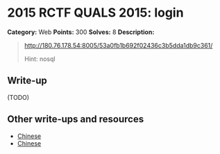 # 2015 RCTF QUALS 2015: login

**Category:** Web
**Points:** 300
**Solves:** 8
**Description:**

> <http://180.76.178.54:8005/53a0fb1b692f02436c3b5dda1db9c361/>
> 
> 
> Hint: nosql


## Write-up

(TODO)

## Other write-ups and resources

* [Chinese](https://github.com/garzon/CTF-Writeups/tree/master/RCTF2015#login-web-300)
* [Chinese](http://roisfzu.org/static/rctf2015-writeup.pdf)
